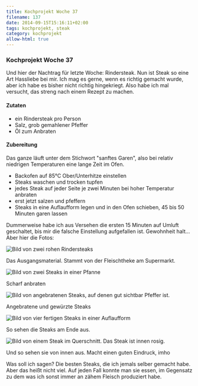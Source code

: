 ```yaml
---
title: Kochprojekt Woche 37
filename: 137
date: 2014-09-15T15:16:11+02:00
tags: kochprojekt, steak
category: kochprojekt
allow-html: true
---
```

### Kochprojekt Woche 37
<p>Und hier der Nachtrag für letzte Woche: Rindersteak. Nun ist Steak so eine Art Hassliebe bei mir. Ich mag es gerne, wenn es richtig gemacht wurde, aber ich habe es bisher nicht richtig hingekriegt. Also habe ich mal versucht, das streng nach einem Rezept zu machen.</p>
<h4>Zutaten</h4>
<ul>
<li>ein Rindersteak pro Person</li>
<li>Salz, grob gemahlener Pfeffer</li>
<li>Öl zum Anbraten</li>
</ul>

<h4>Zubereitung</h4>
<p>Das ganze läuft unter dem Stichwort "sanftes Garen", also bei relativ niedrigen Temperaturen eine lange Zeit im Ofen.</p>
<ul>
<li>Backofen auf 85°C Ober/Unterhitze einstellen</li>
<li>Steaks waschen und trocken tupfen</li>
<li>jedes Steak auf jeder Seite je zwei Minuten bei hoher Temperatur anbraten</li>
<li>erst jetzt salzen und pfeffern</li>
<li>Steaks in eine Auflaufform legen und in den Ofen schieben, 45 bis 50 Minuten garen lassen</li>
</ul>
<p>Dummerweise habe ich aus Versehen die ersten 15 Minuten auf Umluft geschaltet, bis mir die falsche Einstellung aufgefallen ist. Gewohnheit halt... Aber hier die Fotos:</p>
<img src="https://www.strangerthanusual.de/hosted_files/361/download" alt="Bild von zwei rohen Rindersteaks">
<p>Das Ausgangsmaterial. Stammt von der Fleischtheke am Supermarkt.</p>
<img src="https://www.strangerthanusual.de/hosted_files/362/download" alt="Bild von zwei Steaks in einer Pfanne">
<p>Scharf anbraten</p>
<img src="https://www.strangerthanusual.de/hosted_files/363/download" alt="Bild von angebratenen Steaks, auf denen gut sichtbar Pfeffer ist.">
<p>Angebratene und gewürzte Steaks</p>
<img src="https://www.strangerthanusual.de/hosted_files/364/download" alt="Bild von vier fertigen Steaks in einer Auflaufform">
<p>So sehen die Steaks am Ende aus.</p>
<img src="https://www.strangerthanusual.de/hosted_files/365/download" alt="Bild von einem Steak im Querschnitt. Das Steak ist innen rosig.">
<p>Und so sehen sie von innen aus. Macht einen guten Eindruck, imho</p>
<p>Was soll ich sagen? Die besten Steaks, die ich jemals selber gemacht habe. Aber das heißt nicht viel. Auf jeden Fall konnte man sie essen, im Gegensatz zu dem was ich sonst immer an zähem Fleisch produziert habe.</p>
